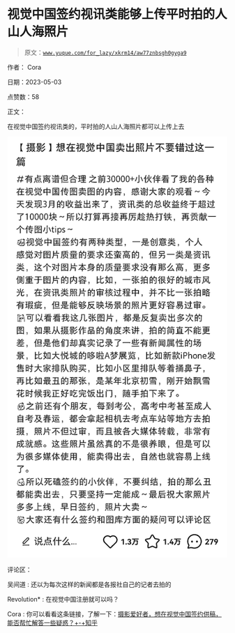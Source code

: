 # 视觉中国签约视讯类能够上传平时拍的人山人海照片

> 原文：[`www.yuque.com/for_lazy/xkrm14/aw77znbsgh0gyga9`](https://www.yuque.com/for_lazy/xkrm14/aw77znbsgh0gyga9)

作者： Cora

日期：2023-05-03

点赞数：58

正文：

在视觉中国签约视讯类的，平时拍的人山人海照片都可以上传上去

![](img/9e4ca4d352fe777548e44fd04c945847.png)  

评论区：

吴间道 : 还以为每次这样的新闻都是各报社自己的记者去拍的

Revolution* : 在视觉中国注册就可以吗？

Cora : 你可以看看这条链接，了解一下：[摄影爱好者，想在视觉中国签约供稿，能否帮忙解答一些疑惑？+-+知乎](https://www.zhihu.com/question/441183458)



